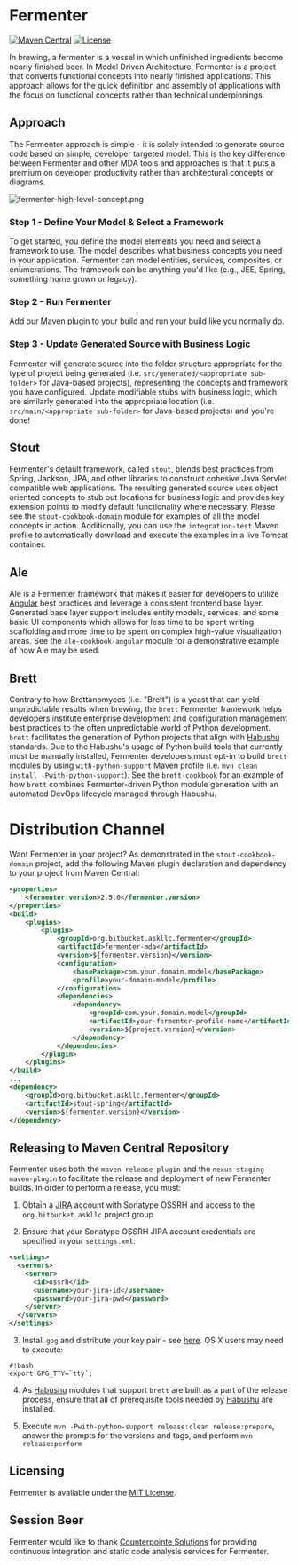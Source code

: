 # Fermenter #
[![Maven Central](https://img.shields.io/maven-central/v/org.bitbucket.askllc.fermenter/root.svg)](https://search.maven.org/#search%7Cgav%7C1%7Cg%3A%22org.bitbucket.askllc.fermenter%22%20AND%20a%3A%22root%22)
[![License](https://img.shields.io/github/license/mashape/apistatus.svg)](https://opensource.org/licenses/mit)

In brewing, a fermenter is a vessel in which unfinished ingredients become nearly finished beer. In Model Driven Architecture, Fermenter is a project that converts functional concepts into nearly finished applications. This approach allows for the quick definition and assembly of applications with the focus on functional concepts rather than technical underpinnings.

## Approach ##
The Fermenter approach is simple - it is solely intended to generate source code based on simple, developer targeted model. This is the key difference between Fermenter and other MDA tools and approaches is that it puts a premium on developer productivity rather than architectural concepts or diagrams.

![fermenter-high-level-concept.png](https://bitbucket.org/repo/rg8odx/images/2347847741-fermenter-high-level-concept.png)

### Step 1 - Define Your Model & Select a Framework ###
To get started, you define the model elements you need and select a framework to use. The model describes what business concepts you need in your application. Fermenter can model entities, services, composites, or enumerations. The framework can be anything you'd like (e.g., JEE, Spring, something home grown or legacy).

### Step 2 - Run Fermenter ###
Add our Maven plugin to your build and run your build like you normally do.

### Step 3 - Update Generated Source with Business Logic ###
Fermenter will generate source into the folder structure appropriate for the type of project being generated (i.e.  `src/generated/<appropriate sub-folder>` for Java-based projects), representing the concepts and framework you have configured.  Update modifiable stubs with business logic, which are similarly generated into the appropriate location (i.e. `src/main/<appropriate sub-folder>` for Java-based projects) and you're done!

## Stout ##
Fermenter's default framework, called `stout`, blends best practices from Spring, Jackson, JPA, and other libraries to construct cohesive Java Servlet compatible web applications.  The resulting generated source uses object oriented concepts to stub out locations for business logic and provides key extension points to modify default functionality where necessary.  Please see the `stout-cookbook-domain` module for examples of all the model concepts in action.  Additionally, you can use the `integration-test` Maven profile to automatically download and execute the examples in a live Tomcat container.

## Ale ##

Ale is a Fermenter framework that makes it easier for developers to utilize [Angular](https://angular.io/) best practices and leverage a consistent frontend base layer. Generated base layer support includes entity models, services, and some basic UI components which allows for less time to be spent writing scaffolding and more time to be spent on complex high-value visualization areas.  See the `ale-cookbook-angular` module for a demonstrative example of how Ale may be used.

## Brett ##

Contrary to how Brettanomyces (i.e. "Brett") is a yeast that can yield unpredictable results when brewing, the `brett` Fermenter framework helps developers institute enterprise development and configuration management best practices to the often unpredictable world of Python development.  `brett` facilitates the generation of Python projects that align with [Habushu](https://bitbucket.org/cpointe/habushu/) standards.  Due to the Habushu's usage of Python build tools that currently must be manually installed, Fermenter developers must opt-in to build `brett` modules by using  `with-python-support` Maven profile (i.e. `mvn clean install -Pwith-python-support`). See the `brett-cookbook` for an example of how `brett` combines Fermenter-driven Python module generation with an automated DevOps lifecycle managed through Habushu.

# Distribution Channel

Want Fermenter in your project? As demonstrated in the `stout-cookbook-domain` project, add the following Maven plugin declaration and dependency to your project from Maven Central: 

```xml
<properties>
	<fermenter.version>2.5.0</fermenter.version>
</properties>
<build>
	<plugins>
		<plugin>
			<groupId>org.bitbucket.askllc.fermenter</groupId>
			<artifactId>fermenter-mda</artifactId>
			<version>${fermenter.version}</version>
			<configuration>
				<basePackage>com.your.domain.model</basePackage>
				<profile>your-domain-model</profile>
			</configuration>
			<dependencies>
				<dependency>
					<groupId>com.your.domain.model</groupId>
					<artifactId>your-fermenter-profile-name</artifactId>						
					<version>${project.version}</version>
				</dependency>		
			</dependencies>
		</plugin>
	</plugins>
</build>
...
<dependency>
    <groupId>org.bitbucket.askllc.fermenter</groupId>
    <artifactId>stout-spring</artifactId>
    <version>${fermenter.version}</version>
</dependency>
```

## Releasing to Maven Central Repository

Fermenter uses both the `maven-release-plugin` and the `nexus-staging-maven-plugin` to facilitate the release and deployment of new Fermenter builds. In order to perform a release, you must:

1. Obtain a [JIRA](https://issues.sonatype.org/secure/Dashboard.jspa) account with Sonatype OSSRH and access to the `org.bitbucket.askllc` project group

2. Ensure that your Sonatype OSSRH JIRA account credentials are specified in your `settings.xml`:

```xml
<settings>
  <servers>
    <server>
      <id>ossrh</id>
      <username>your-jira-id</username>
      <password>your-jira-pwd</password>
    </server>
  </servers>
</settings>
```

3. Install `gpg` and distribute your key pair - see [here](http://central.sonatype.org/pages/working-with-pgp-signatures.html).  OS X users may need to execute:

```
#!bash
export GPG_TTY=`tty`;
```

4. As [Habushu](https://bitbucket.org/cpointe/habushu/) modules that support `brett` are built as a part of the release process, ensure that all of prerequisite tools needed by [Habushu](https://bitbucket.org/cpointe/habushu/) are installed.

5. Execute `mvn -Pwith-python-support release:clean release:prepare`, answer the prompts for the versions and tags, and perform `mvn release:perform`

## Licensing
Fermenter is available under the [MIT License](http://opensource.org/licenses/mit-license.php).

## Session Beer
Fermenter would like to thank [Counterpointe Solutions](http://cpointe-inc.com/) for providing continuous integration and static code analysis services for Fermenter.
